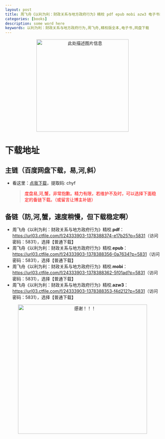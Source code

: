 ```yaml
---
layout: post
title: 周飞舟《以利为利：财政关系与地方政府行为》精校 pdf epub mobi azw3 电子书网盘下载
categories: [books]
description: some word here
keywords: 以利为利：财政关系与地方政府行为,周飞舟,精校版全本,电子书,网盘下载
---
```


<div align="center"><img src="https://qweree.cn/wp-content/uploads/2024/10/yi-li-wei-shi-tuya.jpg" alt="此处描述图片信息" width="300px" height="auto"></div>

# 下载地址

## 主链（百度网盘下载，易,河,斜）

- 看这里：[点我下载](https://pan.baidu.com/s/1iMXUbSbtZQZjDcqDmnWUyw?pwd=chyf)，提取码: chyf

  > <p style="color:red" >度盘易,河,蟹，非常抱歉。精力有限，若维护不及时，可以选择下面稳定的备链下载。（或留言让博主补链）</p>

## 备链（防,河,蟹，速度稍慢，但下载稳定啊）

- 周飞舟《以利为利：财政关系与地方政府行为》精校.**pdf**：<https://url03.ctfile.com/f/24333903-1378388374-e17b25?p=5831>（访问密码：5831），选择【普通下载】
- 周飞舟《以利为利：财政关系与地方政府行为》精校.**epub**：<https://url03.ctfile.com/f/24333903-1378388356-0a7634?p=5831>（访问密码：5831），选择【普通下载】
- 周飞舟《以利为利：财政关系与地方政府行为》精校.**mobi**：<https://url03.ctfile.com/f/24333903-1378388362-5f01ad?p=5831>（访问密码：5831），选择【普通下载】
- 周飞舟《以利为利：财政关系与地方政府行为》精校.**azw3**：<https://url03.ctfile.com/f/24333903-1378388353-f4d212?p=5831>（访问密码：5831），选择【普通下载】

<div align="center"><img src="https://pic.imgdb.cn/item/661246bf68eb935713c7f81c.gif" alt="感谢！！！" width="420px" height="auto"/></div>
